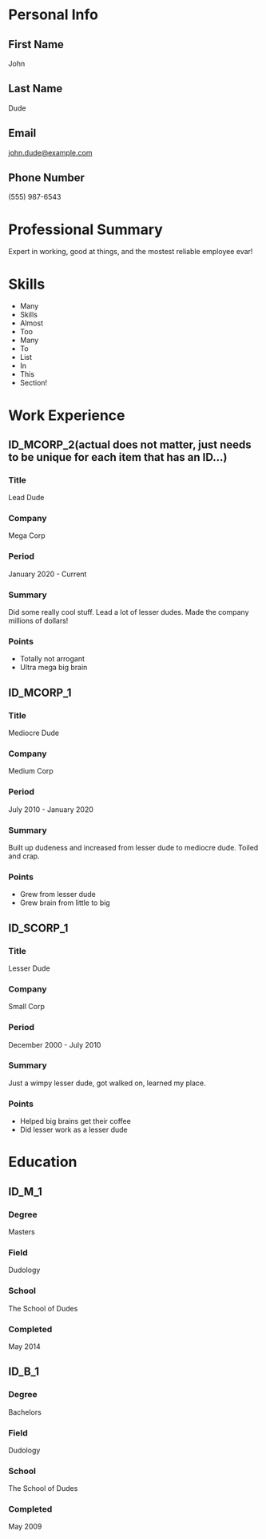 # Personal Info
## First Name
John

## Last Name
Dude

## Email
john.dude@example.com

## Phone Number
(555) 987-6543

# Professional Summary
Expert in working, good at things, and the mostest reliable employee evar!

# Skills
- Many
- Skills
- Almost
- Too
- Many
- To
- List
- In
- This
- Section!

# Work Experience
## ID_MCORP_2(actual does not matter, just needs to be unique for each item that has an ID...)
### Title
Lead Dude

### Company
Mega Corp

### Period
January 2020 - Current

### Summary
Did some really cool stuff. Lead a lot of lesser dudes. Made the company millions of dollars!

### Points
- Totally not arrogant
- Ultra mega big brain

## ID_MCORP_1
### Title
Mediocre Dude

### Company
Medium Corp

### Period
July 2010 - January 2020

### Summary
Built up dudeness and increased from lesser dude to mediocre dude. Toiled and crap.

### Points
- Grew from lesser dude
- Grew brain from little to big

## ID_SCORP_1
### Title
Lesser Dude

### Company
Small Corp

### Period
December 2000 - July 2010

### Summary
Just a wimpy lesser dude, got walked on, learned my place.

### Points
- Helped big brains get their coffee
- Did lesser work as a lesser dude

# Education
## ID_M_1
### Degree
Masters

### Field
Dudology

### School
The School of Dudes

### Completed
May 2014

## ID_B_1
### Degree
Bachelors

### Field
Dudology

### School
The School of Dudes

### Completed
May 2009